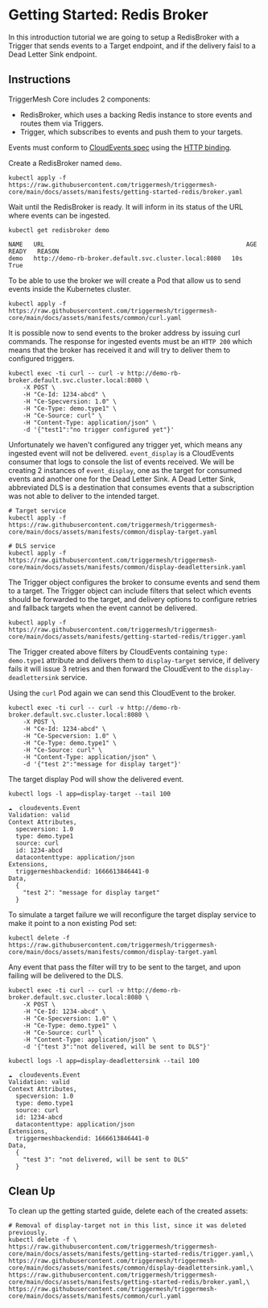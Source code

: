 # Getting Started: Redis Broker

In this introduction tutorial we are going to setup a RedisBroker with a Trigger that sends events to a Target endpoint, and if the delivery faisl to a Dead Letter Sink endpoint.

## Instructions

TriggerMesh Core includes 2 components:

* RedisBroker, which uses a backing Redis instance to store events and routes them via Triggers.
* Trigger, which subscribes to events and push them to your targets.

Events must conform to [CloudEvents spec](https://github.com/cloudevents/spec) using the [HTTP binding](https://github.com/cloudevents/spec/blob/main/cloudevents/bindings/http-protocol-binding.md).

Create a RedisBroker named `demo`.

```console
kubectl apply -f https://raw.githubusercontent.com/triggermesh/triggermesh-core/main/docs/assets/manifests/getting-started-redis/broker.yaml
```

Wait until the RedisBroker is ready. It will inform in its status of the URL where events can be ingested.

```console
kubectl get redisbroker demo

NAME   URL                                                        AGE   READY   REASON
demo   http://demo-rb-broker.default.svc.cluster.local:8080   10s   True
```

To be able to use the broker we will create a Pod that allow us to send events inside the Kubernetes cluster.

```console
kubectl apply -f https://raw.githubusercontent.com/triggermesh/triggermesh-core/main/docs/assets/manifests/common/curl.yaml
```

It is possible now to send events to the broker address by issuing curl commands. The response for ingested events must be an `HTTP 200` which means that the broker has received it and will try to deliver them to configured triggers.

```console
kubectl exec -ti curl -- curl -v http://demo-rb-broker.default.svc.cluster.local:8080 \
    -X POST \
    -H "Ce-Id: 1234-abcd" \
    -H "Ce-Specversion: 1.0" \
    -H "Ce-Type: demo.type1" \
    -H "Ce-Source: curl" \
    -H "Content-Type: application/json" \
    -d '{"test1":"no trigger configured yet"}'
```

Unfortunately we haven't configured any trigger yet, which means any ingested event will not be delivered. `event_display` is a CloudEvents consumer that logs to console the list of events received. We will be creating 2 instances of `event_display`, one as the target for consumed events and another one for the Dead Letter Sink.
A Dead Letter Sink, abbreviated DLS is a destination that consumes events that a subscription was not able to deliver to the intended target.

```console
# Target service
kubectl apply -f https://raw.githubusercontent.com/triggermesh/triggermesh-core/main/docs/assets/manifests/common/display-target.yaml

# DLS service
kubectl apply -f https://raw.githubusercontent.com/triggermesh/triggermesh-core/main/docs/assets/manifests/common/display-deadlettersink.yaml
```

The Trigger object configures the broker to consume events and send them to a target. The Trigger object can include filters that select which events should be forwarded to the target, and delivery options to configure retries and fallback targets when the event cannot be delivered.

```console
kubectl apply -f https://raw.githubusercontent.com/triggermesh/triggermesh-core/main/docs/assets/manifests/getting-started-redis/trigger.yaml
```

The Trigger created above filters by CloudEvents containing `type: demo.type1` attribute and delivers them to `display-target` service, if delivery fails it will issue 3 retries and then forward the CloudEvent to the `display-deadlettersink` service.

Using the `curl` Pod again we can send this CloudEvent to the broker.

```console
kubectl exec -ti curl -- curl -v http://demo-rb-broker.default.svc.cluster.local:8080 \
    -X POST \
    -H "Ce-Id: 1234-abcd" \
    -H "Ce-Specversion: 1.0" \
    -H "Ce-Type: demo.type1" \
    -H "Ce-Source: curl" \
    -H "Content-Type: application/json" \
    -d '{"test 2":"message for display target"}'
```

The target display Pod will show the delivered event.

```console
kubectl logs -l app=display-target --tail 100

☁️  cloudevents.Event
Validation: valid
Context Attributes,
  specversion: 1.0
  type: demo.type1
  source: curl
  id: 1234-abcd
  datacontenttype: application/json
Extensions,
  triggermeshbackendid: 1666613846441-0
Data,
  {
    "test 2": "message for display target"
  }
```

To simulate a target failure we will reconfigure the target display service to make it point to a non existing Pod set:

```console
kubectl delete -f https://raw.githubusercontent.com/triggermesh/triggermesh-core/main/docs/assets/manifests/common/display-target.yaml
```

Any event that pass the filter will try to be sent to the target, and upon failing will be delivered to the DLS.

```console
kubectl exec -ti curl -- curl -v http://demo-rb-broker.default.svc.cluster.local:8080 \
    -X POST \
    -H "Ce-Id: 1234-abcd" \
    -H "Ce-Specversion: 1.0" \
    -H "Ce-Type: demo.type1" \
    -H "Ce-Source: curl" \
    -H "Content-Type: application/json" \
    -d '{"test 3":"not delivered, will be sent to DLS"}'
```

```console
kubectl logs -l app=display-deadlettersink --tail 100

☁️  cloudevents.Event
Validation: valid
Context Attributes,
  specversion: 1.0
  type: demo.type1
  source: curl
  id: 1234-abcd
  datacontenttype: application/json
Extensions,
  triggermeshbackendid: 1666613846441-0
Data,
  {
    "test 3": "not delivered, will be sent to DLS"
  }
```

## Clean Up

To clean up the getting started guide, delete each of the created assets:

```console
# Removal of display-target not in this list, since it was deleted previously.
kubectl delete -f \
https://raw.githubusercontent.com/triggermesh/triggermesh-core/main/docs/assets/manifests/getting-started-redis/trigger.yaml,\
https://raw.githubusercontent.com/triggermesh/triggermesh-core/main/docs/assets/manifests/common/display-deadlettersink.yaml,\
https://raw.githubusercontent.com/triggermesh/triggermesh-core/main/docs/assets/manifests/getting-started-redis/broker.yaml,\
https://raw.githubusercontent.com/triggermesh/triggermesh-core/main/docs/assets/manifests/common/curl.yaml
```
